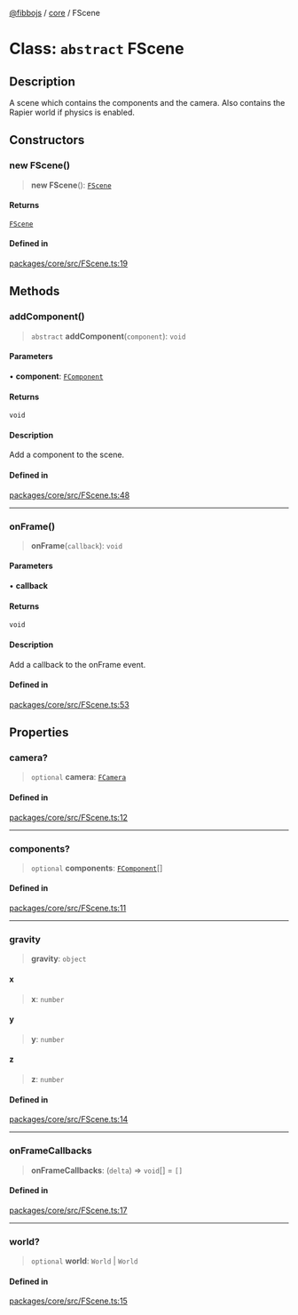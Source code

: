 [@fibbojs](/api/index) / [core](/api/core) / FScene

# Class: `abstract` FScene

## Description

A scene which contains the components and the camera.
Also contains the Rapier world if physics is enabled.

## Constructors

### new FScene()

> **new FScene**(): [`FScene`](FScene.md)

#### Returns

[`FScene`](FScene.md)

#### Defined in

[packages/core/src/FScene.ts:19](https://github.com/fibbojs/fibbo/blob/b264675ff74b82d5f50dfe9ebf6225959734103c/packages/core/src/FScene.ts#L19)

## Methods

### addComponent()

> `abstract` **addComponent**(`component`): `void`

#### Parameters

• **component**: [`FComponent`](FComponent.md)

#### Returns

`void`

#### Description

Add a component to the scene.

#### Defined in

[packages/core/src/FScene.ts:48](https://github.com/fibbojs/fibbo/blob/b264675ff74b82d5f50dfe9ebf6225959734103c/packages/core/src/FScene.ts#L48)

***

### onFrame()

> **onFrame**(`callback`): `void`

#### Parameters

• **callback**

#### Returns

`void`

#### Description

Add a callback to the onFrame event.

#### Defined in

[packages/core/src/FScene.ts:53](https://github.com/fibbojs/fibbo/blob/b264675ff74b82d5f50dfe9ebf6225959734103c/packages/core/src/FScene.ts#L53)

## Properties

### camera?

> `optional` **camera**: [`FCamera`](FCamera.md)

#### Defined in

[packages/core/src/FScene.ts:12](https://github.com/fibbojs/fibbo/blob/b264675ff74b82d5f50dfe9ebf6225959734103c/packages/core/src/FScene.ts#L12)

***

### components?

> `optional` **components**: [`FComponent`](FComponent.md)[]

#### Defined in

[packages/core/src/FScene.ts:11](https://github.com/fibbojs/fibbo/blob/b264675ff74b82d5f50dfe9ebf6225959734103c/packages/core/src/FScene.ts#L11)

***

### gravity

> **gravity**: `object`

#### x

> **x**: `number`

#### y

> **y**: `number`

#### z

> **z**: `number`

#### Defined in

[packages/core/src/FScene.ts:14](https://github.com/fibbojs/fibbo/blob/b264675ff74b82d5f50dfe9ebf6225959734103c/packages/core/src/FScene.ts#L14)

***

### onFrameCallbacks

> **onFrameCallbacks**: (`delta`) => `void`[] = `[]`

#### Defined in

[packages/core/src/FScene.ts:17](https://github.com/fibbojs/fibbo/blob/b264675ff74b82d5f50dfe9ebf6225959734103c/packages/core/src/FScene.ts#L17)

***

### world?

> `optional` **world**: `World` \| `World`

#### Defined in

[packages/core/src/FScene.ts:15](https://github.com/fibbojs/fibbo/blob/b264675ff74b82d5f50dfe9ebf6225959734103c/packages/core/src/FScene.ts#L15)
